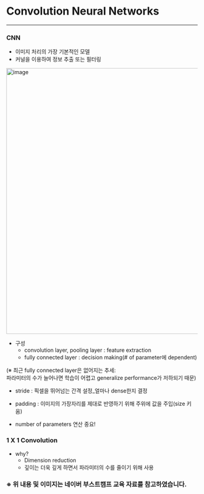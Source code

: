 # Convolution Neural Networks

* * *
### CNN
- 이미지 처리의 가장 기본적인 모델
- 커널을 이용하여 정보 추출 또는 필터링
<img width="700" alt="image" src="https://user-images.githubusercontent.com/93971443/193789486-0d6c517c-a2e0-4d83-8e2b-213a5fa23cb2.png">

- 구성
  - convolution layer, pooling layer : feature extraction
  - fully connected layer : decision making(# of parameter에 dependent)   
   
(※ 최근 fully connected layer은 없어지는 추세:   
파라미터의 수가 늘어나면 학습이 어렵고 generalize performance가 저하되기 때문)

   
- stride : 픽셀을 뛰어넘는 간격 설정_얼마나 dense한지 결정
- padding : 이미지의 가장자리를 제대로 반영하기 위해 주위에 값을 주입(size 키움)

- number of parameters 연산 중요!

### 1 X 1 Convolution
- why?
  - Dimension reduction
  - 깊이는 더욱 깊게 하면서 파라미터의 수를 줄이기 위해 사용


### ※ 위 내용 및 이미지는 네이버 부스트캠프 교육 자료를 참고하였습니다.
